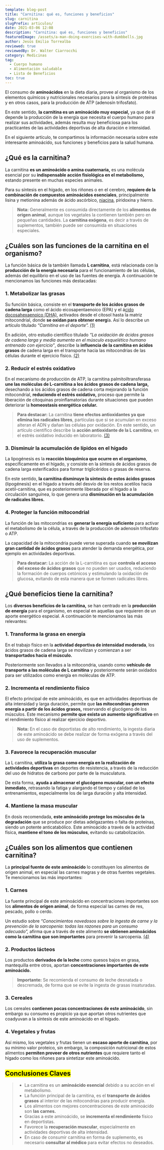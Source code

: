 ```yaml
---
template: blog-post
title: "Carnitina: qué es, funciones y beneficios"
slug: carnitina
slugPrefix: articulos/
date: 2021-03-06 12:08
description: "Carnitina: qué es, funciones y beneficios"
featuredImage: /assets/a-man-doing-exercises-with-dumbbells.jpg
author: Jesús Emilio Torrealba
reviewed: true
reviewedBy: Dr. Walter Ciarrocchi
category: Medicinas
tag:
  - Cuerpo humano
  - Alimentación saludable
  - Lista de Beneficios
toc: true
---
```

<!--StartFragment-->

El consumo de **aminoácidos** en la dieta diaria, provee al organismo de los elementos químicos y nutricionales necesarios para la síntesis de proteínas y en otros casos, para la producción de ATP (adenosín trifosfato).

En este sentido, **la carnitina es un aminoácido muy especial,** ya que de él depende la producción de la energía que necesita el cuerpo humano para realizar sus actividades, además resulta muy beneficiosa para los practicantes de las actividades deportivas de alta duración e intensidad.

En el siguiente artículo, te compartimos la información necesaria sobre este interesante aminoácido, sus funciones y beneficios para la salud humana.

## ¿Qué es la carnitina?

La carnitina **es un aminoácido o amina cuaternaria,** es una molécula esencial por su **indispensable acción fisiológica en el metabolismo,** estando presente en muchas especies animales.

Para su síntesis en el hígado, en los riñones o en el cerebro, **requiere de la combinación de compuestos aminoácidos esenciales**, principalmente lisina y metionina además de ácido ascórbico, [niacina](https://tuinfosalud.com/articulos/niacina), piridoxina y hierro.

> **Nota:** Generalmente es consumida directamente de los **alimentos de origen animal**, aunque los vegetales la contienen también pero en pequeñas cantidades. La **carnitina exógena**, es decir a través de suplementos, también puede ser consumida en situaciones especiales.

## ¿Cuáles son las funciones de la carnitina en el organismo?

La función básica de la también llamada **L carnitina**, está relacionada con la **producción de la energía necesaria** para el funcionamiento de las células, además del equilibrio en el uso de las fuentes de energía. A continuación te mencionamos las funciones más destacadas:

### 1. Metabolizar las grasas

Su función básica, consiste en el **transporte de los ácidos grasos de cadena larga** como el ácido eicosapentaenoico (EPA) y el á[cido docosahexaenoico (DHA),](https://tuinfosalud.com/articulos/dha-beneficios) activados desde el citosol hasta la matriz mitocondrial, donde **se oxidan para obtener energ**ía. Así lo describe un artículo titulado *“Carnitina en el deporte”.* [(1)](https://archivosdemedicinadeldeporte.com/articulos/upload/Carnitina.pdf)

En adición, otro estudio científico titulado *“La oxidación de ácidos grasos de cadena larga y media aumenta en el músculo esquelético humano entrenado con ejercicio”*, describe la **influencia de la carnitina en ácidos grasos** de cadena larga en el transporte hacia las mitocondrias de las células durante el ejercicio físico. [(2)](https://journals.physiology.org/doi/pdf/10.1152/ajpendo.2000.279.5.E1039)

### 2. Reducir el estrés oxidativo

En el mecanismo de producción de ATP, la carnitina palmitoiltransferasa **une las moléculas de L-carnitina a los ácidos grasos de cadena larga,** desechando a los ácidos grasos de cadena corta mejorando la función mitocondrial, **reduciendo el estrés oxidativo,** proceso que permite la liberación de citoquinas proinflamatorias durante situaciones que pueden deteriorar la **homeostasis energética celular.**

> **Para destacar:** La carnitina **tiene efectos antioxidantes ya que elimina los radicales libres**, partículas que si se acumulan en exceso alteran el ADN y dañan las células por oxidación. En este sentido, un artículo científico describe la **acción antioxidante de la L carnitina**, en el estrés oxidativo inducido en laboratorio. [(3)](http://www.scielo.org.pe/pdf/rins/v37n4/1726-4642-rins-37-04-662.pdf)

### 3. Disminuir la acumulación de lípidos en el hígado

La lipogénesis es la **reacción bioquímica que ocurre en el organismo**, específicamente en el hígado, y consiste en la síntesis de ácidos grasos de cadena larga esterificados para formar triglicéridos o grasas de reserva.

En este sentido, **la carnitina disminuye la síntesis de estos ácidos grasos** (lipogénesis) en el hígado a través del desvío de los restos acetilos hacia acetil-carnitina, que es posteriormente liberada por el hígado a la circulación sanguínea, lo que genera una **disminución en la acumulación de radicales libres.**

### 4. Proteger la función mitocondrial

La función de las mitocondrias es **generar la energía suficiente** para activar el metabolismo de la célula, a través de la producción de adenosín trifosfato o ATP.

La capacidad de la mitocondria puede verse superada cuando **se movilizan gran cantidad de ácidos grasos** para atender la demanda energética, por ejemplo en actividades deportivas.

> **Para destacar:** La acción de la L-carnitina es que **controla el acceso del exceso de ácidos grasos** que no pueden ser usados, reduciendo la formación de cuerpos cetónicos y estimulando la oxidación de glucosa, evitando de esta manera que se formen radicales libres.

## ¿Qué beneficios tiene la carnitina?

Los **diversos beneficios de la carnitina,** se han centrado en la **producción de energía** para el organismo, en especial en aquellas que requieren de un aporte energético especial. A continuación te mencionamos las más relevantes:

### 1. Transforma la grasa en energía

En el trabajo físico en la **actividad deportiva de intensidad moderada**, los ácidos grasos de cadena larga se movilizan y comienzan a ser **transportados hacia el músculo.**

Posteriormente son llevados a la mitocondria, usando como **vehículo de transporte a las moléculas de L carnitina** y posteriormente serán oxidados para ser utilizados como energía en moléculas de ATP.

### 2. Incrementa el rendimiento físico

El efecto principal de este aminoácido, es que en actividades deportivas de alta intensidad y larga duración, permite que **las mitocondrias generen energía a partir de los ácidos grasos,** reservando el glucógeno de los músculos. Este mecanismo **permite que exista un aumento significativo** en el rendimiento físico al realizar ejercicio deportivo.

> **Nota:** En el caso de deportistas de alto rendimiento, la ingesta diaria de este aminoácido se debe realizar de forma exógena a través del uso de suplementos.

### 3. Favorece la recuperación muscular

La L carnitina, **utiliza la grasa como energía en la realización de actividades deportivas** en deportes de resistencia, a través de la reducción del uso de hidratos de carbono por parte de la musculatura.

De esta forma, **ayuda a almacenar el glucógeno muscular, con un efecto inmediato,** retrasando la fatiga y alargando el tiempo y calidad de los entrenamientos, especialmente los de larga duración y alta intensidad.

### 4. Mantiene la masa muscular

En dosis recomendada, **este aminoácido protege los músculos de la degradación** que se produce por dietas adelgazantes o falta de proteínas, siendo un potente anticatabólico. Este aminoácido a través de la actividad física, **mantiene el tono de los músculos**, evitando su catabolización.

## ¿Cuáles son los alimentos que contienen carnitina?

La **principal fuente de este aminoácido** lo constituyen los alimentos de origen animal, en especial las carnes magras y de otras fuentes vegetales. Te mencionamos las más importantes:

### 1. Carnes

La fuente principal de este aminoácido en concentraciones importantes son los **alimentos de origen animal**, de forma especial las carnes de res, pescado, pollo o cerdo.

Un estudio sobre *“Conocimientos novedosos sobre la ingesta de carne y la prevención de la sarcopenia: todas las razones para un consumo adecuado”,* afirma que a través de este alimento **se obtienen aminoácidos como la carnitina que son importantes** para prevenir la sarcopenia. [(4)](http://scielo.isciii.es/scielo.php?script=sci_arttext&pid=S0212-16112015001100032&lang=es)

### 2. Productos lácteos

Los productos **derivados de la leche** como quesos bajos en grasa, mantequilla entre otros, aportan **concentraciones importantes de este aminoácido.**

> **Importante:** Se recomienda el consumo de leche desnatada o descremada, de forma que se evite la ingesta de grasas insaturadas.

### 3. Cereales

Los cereales **contienen pocas concentraciones de este aminoácido**, sin embargo su consumo es propicio ya que aportan otros nutrientes que coadyuvan a la síntesis de este aminoácido en el hígado.

### 4. Vegetales y frutas

Así mismo, los vegetales y frutas tienen un **escaso aporte de carnitina**, por su mínimo valor proteico, sin embargo, la composición nutricional de estos alimentos **permiten proveer de otros nutrientes** que requiere tanto el hígado como los riñones para sintetizar este aminoácido.

## <mark>Conclusiones Claves</mark>

> * La carnitina es un **aminoácido esencial** debido a su acción en el metabolismo.
> * La función principal de la carnitina, es el **transporte de ácidos grasos** al interior de las mitocondrias para producir energía.
> * Los alimentos con mejores concentraciones de este aminoácido son **las carnes.**
> * Gracias a este aminoácido, se **incrementa el rendimiento** físico en deportistas.
> * Favorece la **recuperación muscular**, especialmente en actividades deportivas de alta intensidad.
> * En caso de consumir carnitina en forma de suplemento, es necesario **consultar al médico** para evitar efectos no deseados.

<!--EndFragment-->